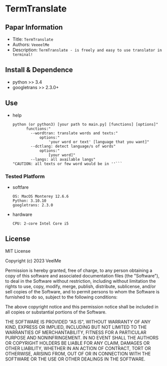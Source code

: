 TermTranslate
===
## Papar Information
- Title:  `TermTranslate`
- Authors:  `VeeeelMe`
- Description: `TermTranslate - is freely and easy to use translator in terminal!`

## Install & Dependence
- python >> 3.4
- googletrans >> 2.3.0+

## Use
- help
  ```
  python (or python3) [your path to main.py] [functions] [options]"
        functions:"
          --wordtran: translate words and texts:"
              options:"
                  'your word or text' [language that you want]"
          --dctlang: detect language/s of words"
              options:"
                  [your word]"
          --langs: all available langs"
  "CAUTION: all texts or few word would be in ''```

### Tested Platform
- softfare
  ```
  OS: MacOS Monterey 12.6.6
  Python: 3.10.10
  googletrans: 2.3.0
  ```
- hardware
  ```
  CPU: 2-core Intel Core i5
  ```

## License


MIT License

Copyright (c) 2023 VeelMe

Permission is hereby granted, free of charge, to any person obtaining a copy
of this software and associated documentation files (the "Software"), to deal
in the Software without restriction, including without limitation the rights
to use, copy, modify, merge, publish, distribute, sublicense, and/or sell
copies of the Software, and to permit persons to whom the Software is
furnished to do so, subject to the following conditions:

The above copyright notice and this permission notice shall be included in all
copies or substantial portions of the Software.

THE SOFTWARE IS PROVIDED "AS IS", WITHOUT WARRANTY OF ANY KIND, EXPRESS OR
IMPLIED, INCLUDING BUT NOT LIMITED TO THE WARRANTIES OF MERCHANTABILITY,
FITNESS FOR A PARTICULAR PURPOSE AND NONINFRINGEMENT. IN NO EVENT SHALL THE
AUTHORS OR COPYRIGHT HOLDERS BE LIABLE FOR ANY CLAIM, DAMAGES OR OTHER
LIABILITY, WHETHER IN AN ACTION OF CONTRACT, TORT OR OTHERWISE, ARISING FROM,
OUT OF OR IN CONNECTION WITH THE SOFTWARE OR THE USE OR OTHER DEALINGS IN THE
SOFTWARE.

